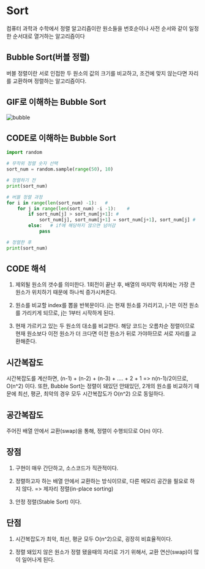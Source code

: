 # Sort
컴퓨터 과학과 수학에서 정렬 알고리즘이란 원소들을 번호순이나 사전 순서와 같이 일정한 순서대로 열거하는 알고리즘이다
## Bubble Sort(버블 정렬)
버블 정렬이란 서로 인접한 두 원소의 값의 크기를 비교하고, 조건에 맞지 않는다면 자리를 교환하며 정렬하는 알고리즘이다.
## GIF로 이해하는 Bubble Sort
![bubble](https://user-images.githubusercontent.com/112944851/232243712-2bd099c0-f642-40e9-b1b4-2ca8db1b2775.gif)
## CODE로 이해하는 Bubble Sort
```python
import random

# 무작위 정렬 숫자 선택
sort_num = random.sample(range(50), 10)

# 정렬하기 전
print(sort_num)

# 버블 정렬 과정
for i in range(len(sort_num) -1):   #
    for j in range(len(sort_num) -i -1):    #
        if sort_num[j] > sort_num[j+1]: #
            sort_num[j], sort_num[j+1] = sort_num[j+1], sort_num[j] #
        else:   # if에 해당하지 않으면 넘어감
            pass

# 정렬한 후
print(sort_num)
```
## CODE 해석
1. 제외될 원소의 갯수를 의미한다. 1회전이 끝난 후, 배열의 마지막 위치에는 가장 큰 원소가 위치하기 때문에 하나씩 증가시켜준다.

2. 원소를 비교할 index를 뽑을 반복문이다. j는 현재 원소를 가리키고, j-1은 이전 원소를 가리키게 되므로, j는 1부터 시작하게 된다.

3. 현재 가르키고 있는 두 원소의 대소를 비교한다. 해당 코드는 오름차순 정렬이므로 현재 원소보다 이전 원소가 더 크다면 이전 원소가 뒤로 가야하므로 서로 자리를 교환해준다.
## 시간복잡도
시간복잡도를 계산하면, (n-1) + (n-2) + (n-3) + .... + 2 + 1 => n(n-1)/2이므로, O(n^2) 이다. 또한, Bubble Sort는 정렬이 돼있던 안돼있던, 2개의 원소를 비교하기 때문에 최선, 평균, 최악의 경우 모두 시간복잡도가 O(n^2) 으로 동일하다.
## 공간복잡도
주어진 배열 안에서 교환(swap)을 통해, 정렬이 수행되므로 O(n) 이다.
## 장점
1. 구현이 매우 간단하고, 소스코드가 직관적이다.

2. 정렬하고자 하는 배열 안에서 교환하는 방식이므로, 다른 메모리 공간을 필요로 하지 않다. => 제자리 정렬(in-place sorting)

3. 안정 정렬(Stable Sort) 이다.
## 단점
1. 시간복잡도가 최악, 최선, 평균 모두 O(n^2)으로, 굉장히 비효율적이다.
 
2. 정렬 돼있지 않은 원소가 정렬 됐을때의 자리로 가기 위해서, 교환 연산(swap)이 많이 일어나게 된다.

